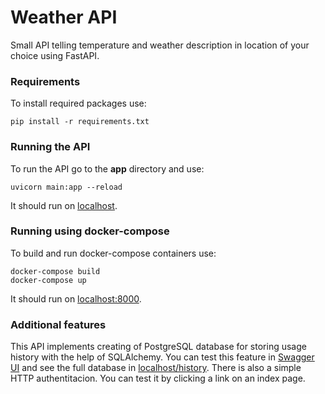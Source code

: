# Weather API
Small API telling temperature and weather description in location of your choice using FastAPI.

### Requirements
To install required packages use:
```
pip install -r requirements.txt
```

### Running the API
To run the API go to the **app** directory and use: 
```
uvicorn main:app --reload
```
It should run on [localhost](http://localhost).

### Running using docker-compose
To build and run docker-compose containers use: 
```
docker-compose build
docker-compose up
```
It should run on [localhost:8000](http://localhost:8000).

### Additional features
This API implements creating of PostgreSQL database for storing usage history with the help of SQLAlchemy. You can test this feature in [Swagger UI](http://localhost:8000/docs#/default/create_history_history_add_post "Swagger UI") and see the full database in [localhost/history](http://localhost:8000/history "localhost/history").
There is also a simple HTTP authentitacion. You can test it by clicking a link on an index page.